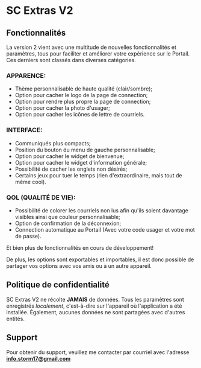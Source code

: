 # SC Extras V2

## Fonctionnalités
La version 2 vient avec une multitude de nouvelles fonctionnalités et paramètres, tous pour faciliter et améliorer votre expérience sur le Portail.
Ces derniers sont classés dans diverses catégories.

### APPARENCE:
 - Thème personnalisable de haute qualité (clair/sombre);
 - Option pour cacher le logo de la page de connection;
 - Option pour rendre plus propre la page de connection;
 - Option pour cacher la photo d'usager;
 - Option pour cacher les icônes de lettre de courriels.
 
### INTERFACE:
 - Communiqués plus compacts;
 - Position du bouton du menu de gauche personnalisable;
 - Option pour cacher le widget de bienvenue;
 - Option pour cacher le widget d'information générale;
 - Possibilité de cacher les onglets non désirés;
 - Certains jeux pour tuer le temps (rien d'extraordinaire, mais tout de même cool).

### QOL (QUALITÉ DE VIE):
 - Possibilité de colorer les courriels non lus afin qu'ils soient davantage visibles ainsi que couleur personnalisable;
 - Option de confirmation de la déconnexion;
 - Connection automatique au Portail (Avec votre code usager et votre mot de passe).

Et bien plus de fonctionnalités en cours de développement!

De plus, les options sont exportables et importables, il est donc possible de partager vos options avec vos amis ou à un autre appareil.

## Politique de confidentialité

SC Extras V2 ne récolte **JAMAIS** de données.
Tous les paramètres sont enregistrés *localement*, c'est-à-dire sur l'appareil où l'application a été installée.
Également, aucunes données ne sont partagées avec d'autres entités.

## Support
Pour obtenir du support, veuillez me contacter par courriel avec l'adresse **info.storm17@gmail.com**
